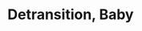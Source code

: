 ---
draft: false
slug: detransition-baby-3a9be202
title: Detransition, Baby
type: books
params:
  authors:
    - Torrey Peters
  book_title: Detransition, Baby
  book_description: 'A whipsmart debut about three women—transgender and cisgender—whose lives collide after an unexpected pregnancy forces them to confront their deepest desires around gender, motherhood, and sex.Reese almost had it all: a loving relationship with Amy, an apartment in New York City, a job she didn''t hate. She had scraped together what previous generations of trans women could only dream of: a life of mundane, bourgeois comforts. The only thing missing was a child. But then her girlfriend, Amy, detransitioned and became Ames, and everything fell apart. Now Reese is caught in a self-destructive pattern: avoiding her loneliness by sleeping with married men.Ames isn''t happy either. He thought detransitioning to live as a man would make life easier, but that decision cost him his relationship with Reese—and losing her meant losing his only family. Even though their romance is over, he longs to find a way back to her. When Ames''s boss and lover, Katrina, reveals that she''s pregnant with his baby—and that she''s not sure whether she wants to keep it—Ames wonders if this is the chance he''s been waiting for. Could the three of them form some kind of unconventional family—and raise the baby together?This provocative debut is about what happens at the emotional, messy, vulnerable corners of womanhood that platitudes and good intentions can''t reach. Torrey Peters brilliantly and fearlessly navigates the most dangerous taboos around gender, sex, and relationships, gifting us a thrillingly original, witty, and deeply moving novel.'
  cover: https://images-na.ssl-images-amazon.com/images/S/compressed.photo.goodreads.com/books/1587480347i/48890225.jpg
  isbn: '9781788167222'
  languages:
    - Английский
  goodreads_link: https://www.goodreads.com/book/show/48890225-detransition-baby
  page_count: '352'
  publication_year: '2021'
  russian_audioversion: false
  russian_translation_status: unknown
  short_book_description: A whipsmart debut about three women—transgender and cisgender—whose lives collide after an unexpected pregnancy forces them to confront their deepest desires around gender, motherhood, and...
  tags:
    - women
    - LGBTQIA+
    - Man-woman relationship
    - Sexual minorities' families
    - Transsexuals
    - audiobook
    - contemporary
    - literary
    - male-female romance
    - queer
    - transgender
---